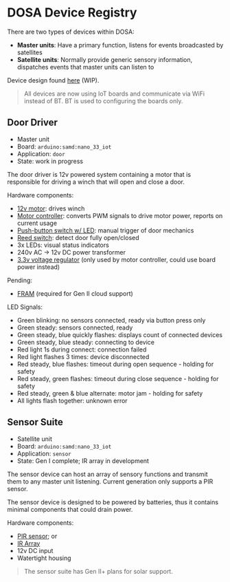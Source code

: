 DOSA Device Registry
====================
There are two types of devices within DOSA:
* **Master units**: Have a primary function, listens for events broadcasted by satellites
* **Satellite units**: Normally provide generic sensory information, dispatches events that master units can listen to

Device design found [here](https://drive.google.com/file/d/1iOGFvSHi1p7XgKmgojp_A2M7-Gj7CR4N/view?usp=sharing) (WIP).

> All devices are now using IoT boards and communicate via WiFi instead of BT. BT is used to configuring the boards
> only.

Door Driver
-----------
* Master unit
* Board: `arduino:samd:nano_33_iot`
* Application: `door`
* State: work in progress

The door driver is 12v powered system containing a motor that is responsible for driving a winch that will open and 
close a door.

Hardware components:
* [12v motor](https://core-electronics.com.au/100-1-metal-gearmotor-37dx73l-mm-12v-with-64-cpr-encoder-helical-pinion.html): drives winch
* [Motor controller](https://core-electronics.com.au/vnh5019-motor-driver-carrier.html): converts PWM signals to drive motor power, reports on current usage
* [Push-button switch w/ LED](https://core-electronics.com.au/waterproof-metal-pushbutton-with-blue-led-ring-16mm-blue-momentary.html): manual trigger of door mechanics
* [Reed switch](https://core-electronics.com.au/magnetic-door-switch-set.html): detect door fully open/closed
* 3x LEDs: visual status indicators
* 240v AC -> 12v DC power transformer
* [3.3v voltage regulator](https://core-electronics.com.au/pololu-3-3v-500ma-step-down-voltage-regulator-d24v5f3.html) (only used by motor controller, could use board power instead)

Pending:
* [FRAM](https://core-electronics.com.au/adafruit-spi-non-volatile-fram-breakout-64kbit-8kbyte.html) (required for Gen II cloud support)

LED Signals:
* Green blinking: no sensors connected, ready via button press only
* Green steady: sensors connected, ready
* Green steady, blue quickly flashes: displays count of connected devices
* Green steady, blue steady: connecting to device
* Red light 1s during connect: connection failed
* Red light flashes 3 times: device disconnected
* Red steady, blue flashes: timeout during open sequence - holding for safety
* Red steady, green flashes: timeout during close sequence - holding for safety
* Red steady, green & blue alternate: motor jam - holding for safety
* All lights flash together: unknown error

Sensor Suite
------------
* Satellite unit
* Board: `arduino:samd:nano_33_iot`
* Application: `sensor`
* State: Gen I complete; IR array in development

The sensor device can host an array of sensory functions and transmit them to any master unit listening. Current
generation only supports a PIR sensor.

The sensor device is designed to be powered by batteries, thus it contains minimal components that could drain power.

Hardware components:
* [PIR sensor](https://core-electronics.com.au/pir-motion-sensor-11609.html); or
* [IR Array](https://core-electronics.com.au/sparkfun-grid-eye-infrared-array-breakout-amg8833-qwiic.html)
* 12v DC input
* Watertight housing

> The sensor suite has Gen II+ plans for solar support.
